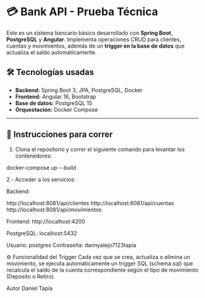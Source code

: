 # 💳 Bank API - Prueba Técnica

Este es un sistema bancario básico desarrollado con **Spring Boot**, **PostgreSQL** y **Angular**. Implementa operaciones CRUD para clientes, cuentas y movimientos, además de un **trigger en la base de datos** que actualiza el saldo automáticamente.

## 🛠️ Tecnologías usadas

- **Backend:** Spring Boot 3, JPA, PostgreSQL, Docker
- **Frontend:** Angular 16, Bootstrap
- **Base de datos:** PostgreSQL 15
- **Orquestación:** Docker Compose

---

## 🚀 Instrucciones para correr

1. Clona el repositorio y correr el siguiente comando para levantar los contenedores:

docker-compose up --build

2.- Acceder a los servicios:

Backend: 

http://localhost:8081/api/clientes
http://localhost:8081/api/cuentas
http://localhost:8081/api/movimientos

Frontend: http://localhost:4200

PostgreSQL: localhost:5432

Usuario: postgres
Contraseña: dannyalejo7123tapia

⚙️ Funcionalidad del Trigger
Cada vez que se crea, actualiza o elimina un movimiento, se ejecuta automáticamente un trigger SQL (schema.sql) que recalcula el saldo de la cuenta correspondiente según el tipo de movimiento (Deposito o Retiro).

Autor
Daniel Tapia
